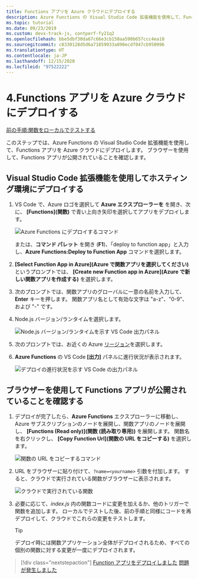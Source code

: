 ```yaml
---
title: Functions アプリを Azure クラウドにデプロイする
description: Azure Functions の Visual Studio Code 拡張機能を使用して、Functions アプリを Azure クラウドにデプロイします。 ブラウザーを使用して、Functions アプリが公開されていることを確認します。
ms.topic: tutorial
ms.date: 09/23/2019
ms.custom: devx-track-js, contperf-fy21q2
ms.openlocfilehash: bbe5dbf30da67c66e3cb150aa590b657ccc4ea10
ms.sourcegitcommit: c8330128d5d6a71859933a890ecdf047cb950996
ms.translationtype: HT
ms.contentlocale: ja-JP
ms.lasthandoff: 12/15/2020
ms.locfileid: "97522222"
---
```

# <a name="4-deploy-the-functions-app-to-azure-cloud"></a>4.Functions アプリを Azure クラウドにデプロイする

[前の手順:関数をローカルでテストする](tutorial-vscode-serverless-node-test-local.md)

このステップでは、Azure Functions の Visual Studio Code 拡張機能を使用して、Functions アプリを Azure クラウドにデプロイします。 ブラウザーを使用して、Functions アプリが公開されていることを確認します。 

## <a name="use-visual-studio-code-extension-to-deploy-to-hosting-environment"></a>Visual Studio Code 拡張機能を使用してホスティング環境にデプロイする

1. VS Code で、Azure ロゴを選択して **Azure エクスプローラーを** を開き、次に、 **[Functions]\(関数\)** で青い上向き矢印を選択してアプリをデプロイします。

    ![Azure Functions にデプロイするコマンド](../media/functions-extension/deploy-app.png)

    または、**コマンド パレット** を開き (**F1**)、「deploy to function app」と入力し、**Azure Functions:Deploy to Function App** コマンドを選択します。

1. **[Select Function App in Azure]\(Azure で関数アプリを選択してください\)** というプロンプトでは、 **[Create new Function app in Azure]\(Azure で新しい関数アプリを作成する\)** を選択します。

1. 次のプロンプトでは、関数アプリのグローバルに一意の名前を入力して、**Enter** キーを押します。 関数アプリ名として有効な文字は "a-z"、"0-9"、および "-" です。

1. Node.js バージョン/ランタイムを選択します。

    ![Node.js バージョン/ランタイムを示す VS Code 出力パネル](../media/functions-extension/nodejs-runtime-version.png)

1. 次のプロンプトでは、お近くの Azure [リージョン](https://azure.microsoft.com/regions/)を選択します。

1. **Azure Functions** の VS Code **[出力]** パネルに進行状況が表示されます。

    ![デプロイの進行状況を示す VS Code の出力パネル](../media/functions-extension/deploy-progress.png)

## <a name="verify-functions-app-is-publicly-available-with-browser"></a>ブラウザーを使用して Functions アプリが公開されていることを確認する

1. デプロイが完了したら、**Azure Functions** エクスプローラーに移動し、Azure サブスクリプションのノードを展開し、関数アプリのノードを展開し、 **[Functions (Read only)]\(関数 (読み取り専用)\)** を展開します。 関数名を右クリックし、 **[Copy Function Url]\(関数の URL をコピーする\)** を選択します。

    ![関数の URL をコピーするコマンド](../media/functions-extension/copy-function-url-command.png)

1. URL をブラウザーに貼り付けて、`?name=<yourname>` 引数を付加します。 すると、クラウドで実行されている関数がブラウザーに表示されます。

    ![クラウドで実行されている関数](../media/functions-extension/remote-test-browser.png)

1. 必要に応じて、*index.js* 内の関数コードに変更を加えるか、他のトリガーで関数を追加します。 ローカルでテストした後、前の手順と同様にコードを再デプロイして、クラウドでこれらの変更をテストします。

    > [!TIP]
    > デプロイ時には関数アプリケーション全体がデプロイされるため、すべての個別の関数に対する変更が一度にデプロイされます。

> [!div class="nextstepaction"]
> [Function アプリをデプロイしました](tutorial-vscode-serverless-node-remove-resource.md) [問題が発生しました](https://www.research.net/r/PWZWZ52?tutorial=node-deployment-azurefunctions&step=deploy-app)
